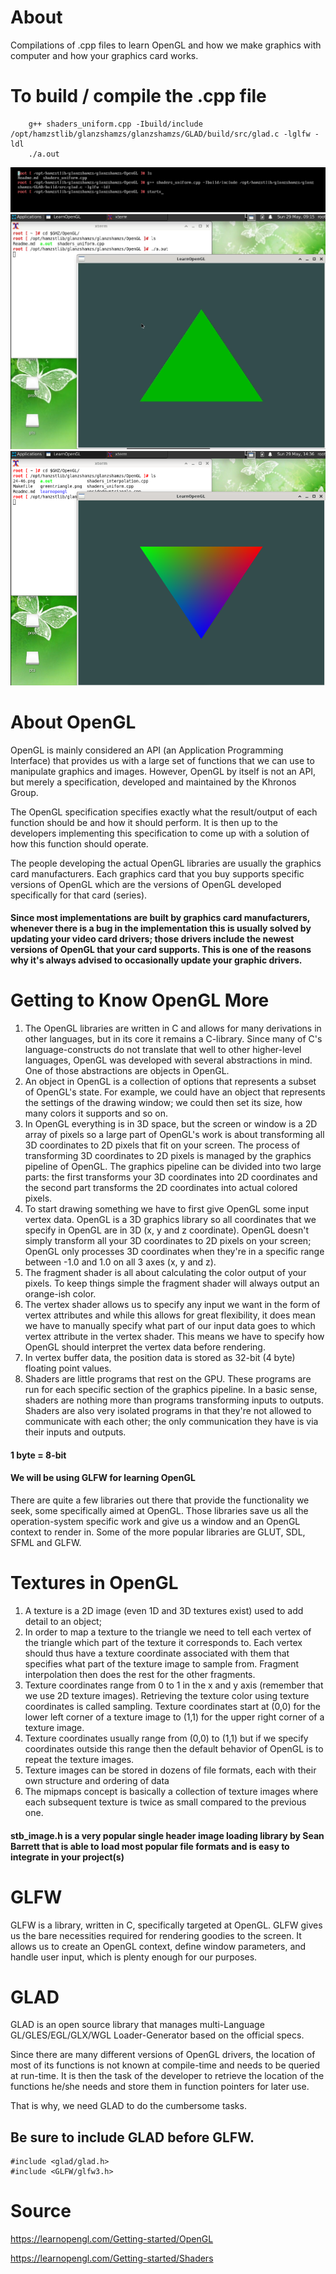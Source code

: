 # About
Compilations of .cpp files to learn OpenGL and how we make graphics with computer and how your graphics card works.

# To build / compile the .cpp file
        g++ shaders_uniform.cpp -Ibuild/include /opt/hamzstlib/glanzshamzs/glanzshamzs/GLAD/build/src/glad.c -lglfw -ldl
        ./a.out

![greentriangle](images/24-46.png)
![greentriangle](images/greentriangle.png)
![greentriangle](images/Bildschirmfoto_2022-05-29_21-37-05.png)

# About OpenGL
OpenGL is mainly considered an API (an Application Programming Interface) that provides us with a large set of functions that we can use to manipulate graphics and images. However, OpenGL by itself is not an API, but merely a specification, developed and maintained by the Khronos Group.

The OpenGL specification specifies exactly what the result/output of each function should be and how it should perform. It is then up to the developers implementing this specification to come up with a solution of how this function should operate.

The people developing the actual OpenGL libraries are usually the graphics card manufacturers. Each graphics card that you buy supports specific versions of OpenGL which are the versions of OpenGL developed specifically for that card (series).

#### Since most implementations are built by graphics card manufacturers, whenever there is a bug in the implementation this is usually solved by updating your video card drivers; those drivers include the newest versions of OpenGL that your card supports. This is one of the reasons why it's always advised to occasionally update your graphic drivers. 

# Getting to Know OpenGL More
1. The OpenGL libraries are written in C and allows for many derivations in other languages, but in its core it remains a C-library. Since many of C's language-constructs do not translate that well to other higher-level languages, OpenGL was developed with several abstractions in mind. One of those abstractions are objects in OpenGL. 
2. An object in OpenGL is a collection of options that represents a subset of OpenGL's state. For example, we could have an object that represents the settings of the drawing window; we could then set its size, how many colors it supports and so on. 
3. In OpenGL everything is in 3D space, but the screen or window is a 2D array of pixels so a large part of OpenGL's work is about transforming all 3D coordinates to 2D pixels that fit on your screen. The process of transforming 3D coordinates to 2D pixels is managed by the graphics pipeline of OpenGL. The graphics pipeline can be divided into two large parts: the first transforms your 3D coordinates into 2D coordinates and the second part transforms the 2D coordinates into actual colored pixels. 
4. To start drawing something we have to first give OpenGL some input vertex data. OpenGL is a 3D graphics library so all coordinates that we specify in OpenGL are in 3D (x, y and z coordinate). OpenGL doesn't simply transform all your 3D coordinates to 2D pixels on your screen; OpenGL only processes 3D coordinates when they're in a specific range between -1.0 and 1.0 on all 3 axes (x, y and z). 
5. The fragment shader is all about calculating the color output of your pixels. To keep things simple the fragment shader will always output an orange-ish color. 
6. The vertex shader allows us to specify any input we want in the form of vertex attributes and while this allows for great flexibility, it does mean we have to manually specify what part of our input data goes to which vertex attribute in the vertex shader. This means we have to specify how OpenGL should interpret the vertex data before rendering. 
7. In vertex buffer data, the position data is stored as 32-bit (4 byte) floating point values.
8. Shaders are little programs that rest on the GPU. These programs are run for each specific section of the graphics pipeline. In a basic sense, shaders are nothing more than programs transforming inputs to outputs. Shaders are also very isolated programs in that they're not allowed to communicate with each other; the only communication they have is via their inputs and outputs. 

#### 1 byte = 8-bit
#### We will be using GLFW for learning OpenGL

There are quite a few libraries out there that provide the functionality we seek, some specifically aimed at OpenGL. Those libraries save us all the operation-system specific work and give us a window and an OpenGL context to render in. Some of the more popular libraries are GLUT, SDL, SFML and GLFW. 

# Textures in OpenGL
1. A texture is a 2D image (even 1D and 3D textures exist) used to add detail to an object;
2. In order to map a texture to the triangle we need to tell each vertex of the triangle which part of the texture it corresponds to. Each vertex should thus have a texture coordinate associated with them that specifies what part of the texture image to sample from. Fragment interpolation then does the rest for the other fragments. 
3. Texture coordinates range from 0 to 1 in the x and y axis (remember that we use 2D texture images). Retrieving the texture color using texture coordinates is called sampling. Texture coordinates start at (0,0) for the lower left corner of a texture image to (1,1) for the upper right corner of a texture image. 
4. Texture coordinates usually range from (0,0) to (1,1) but if we specify coordinates outside this range then the default behavior of OpenGL is to repeat the texture images.
5. Texture images can be stored in dozens of file formats, each with their own structure and ordering of data
6. The mipmaps concept is basically a collection of texture images where each subsequent texture is twice as small compared to the previous one. 

#### stb_image.h is a very popular single header image loading library by Sean Barrett that is able to load most popular file formats and is easy to integrate in your project(s)


# GLFW
GLFW is a library, written in C, specifically targeted at OpenGL. GLFW gives us the bare necessities required for rendering goodies to the screen. It allows us to create an OpenGL context, define window parameters, and handle user input, which is plenty enough for our purposes. 

# GLAD
GLAD is an open source library that manages multi-Language GL/GLES/EGL/GLX/WGL Loader-Generator based on the official specs.

Since there are many different versions of OpenGL drivers, the location of most of its functions is not known at compile-time and needs to be queried at run-time. It is then the task of the developer to retrieve the location of the functions he/she needs and store them in function pointers for later use. 

That is why, we need GLAD to do the cumbersome tasks.

## Be sure to include GLAD before GLFW. 
    
    #include <glad/glad.h>
    #include <GLFW/glfw3.h>
    
# Source
https://learnopengl.com/Getting-started/OpenGL

https://learnopengl.com/Getting-started/Shaders
